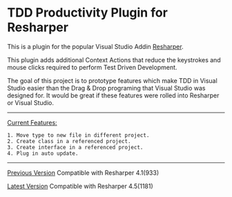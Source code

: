 # TDD Productivity Plugin for Resharper #

This is a plugin for the popular Visual Studio Addin [Resharper](Resharper.md).

This plugin adds additional Context Actions that reduce the keystrokes and mouse clicks required to perform Test Driven Development.

The goal of this project is to prototype features which make TDD in Visual Studio easier than the Drag & Drop programing that Visual Studio was designed for. It would be great if these features were rolled into Resharper or Visual Studio.



---


[Current Features:](Features.md)
```
1. Move type to new file in different project.
2. Create class in a referenced project.
3. Create interface in a referenced project.
4. Plug in auto update.
```


---


[Previous Version](http://resharper-tdd-productivity-plugin.googlecode.com/svn-history/r37/trunk/LatestVersion/TddProductivity.Setup.msi) Compatible with Resharper 4.1(933)

[Latest Version](http://resharper-tdd-productivity-plugin.googlecode.com/svn/trunk/LatestVersion/TddProductivity.Setup.msi) Compatible with Resharper 4.5(1181)

